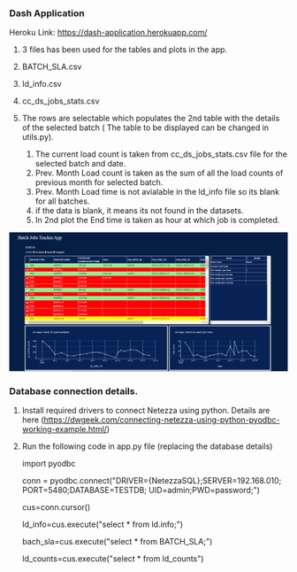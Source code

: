 ### Dash Application
Heroku Link: https://dash-application.herokuapp.com/

1. 3 files has been used for the tables and plots in the app.

 1. BATCH_SLA.csv
 2. ld_info.csv
 3. cc_ds_jobs_stats.csv
 
3. The rows are selectable which populates the 2nd table with the details of the selected batch ( The table to be displayed can be changed in utils.py).


    1. The current load count is taken from cc_ds_jobs_stats.csv file for the selected batch and date.
    2. Prev. Month Load count is taken as the sum of all the load counts of previous month for selected batch.
    3. Prev. Month Load time is not avialable in the ld_info file so its blank for all batches.
    4. if the data is blank, it means its not found in the datasets.
    5. In 2nd plot the End time is taken as hour at which job is completed.

![image](Annotation.png)


### Database connection details. 

1. Install required drivers to connect Netezza using python. Details are here (https://dwgeek.com/connecting-netezza-using-python-pyodbc-working-example.html/)
2. Run the following code in app.py file (replacing the database details)



    import pyodbc

    conn = pyodbc.connect("DRIVER={NetezzaSQL};SERVER=192.168.010; PORT=5480;DATABASE=TESTDB; UID=admin;PWD=password;")

    cus=conn.cursor()

    ld_info=cus.execute("select * from ld.info;")

    bach_sla=cus.execute("select * from BATCH_SLA;")

    ld_counts=cus.execute("select * from ld_counts")
